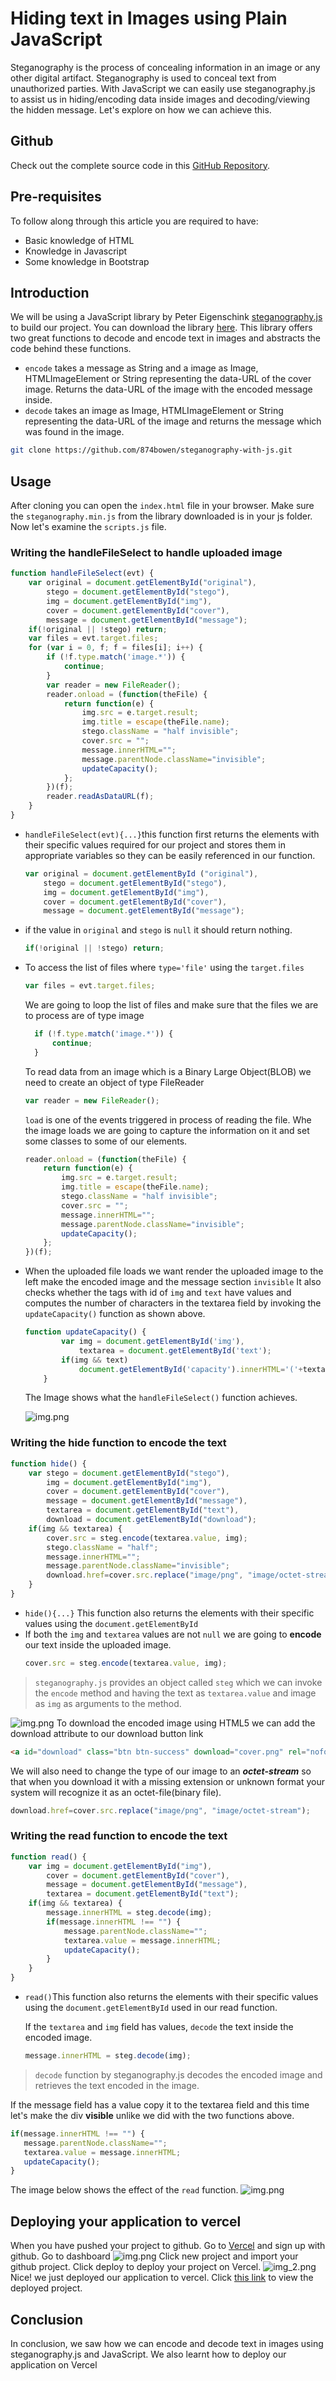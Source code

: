# Hiding text in Images using Plain JavaScript

Steganography is the process of concealing information in an image or any other digital artifact. Steganography is used to conceal text from unauthorized parties. With JavaScript we can easily use steganography.js to assist us in hiding/encoding data inside images and decoding/viewing the hidden message. Let's explore on how we can achieve this.

## Github

Check out the complete source code in this   [GitHub Repository](https://github.com/874bowen/steganography-with-js.git).

## Pre-requisites
To follow along through this article you are required to have: 
- Basic knowledge of HTML
- Knowledge in Javascript
- Some knowledge in Bootstrap

## Introduction
We will be using a JavaScript library by Peter Eigenschink [steganography.js](https://www.peter-eigenschink.at/projects/steganographyjs/) to build our project. You can download the library [here](https://www.peter-eigenschink.at/projects/steganographyjs/). This library offers two great functions to decode and encode text in images and abstracts the code behind these functions.

- ```encode``` takes a message as String and a image as Image, HTMLImageElement or String representing the data-URL of the cover image. Returns the data-URL of the image with the encoded message inside.
- ```decode``` takes an image as Image, HTMLImageElement or String representing the data-URL of the image and returns the message which was found in the image.


```bash
git clone https://github.com/874bowen/steganography-with-js.git
```



## Usage
After cloning you can open the ```index.html``` file in your browser. Make sure the ```steganography.min.js``` from the library downloaded is in your js folder. Now let's examine the ```scripts.js``` file. 
### Writing the handleFileSelect to handle uploaded image
```javascript
function handleFileSelect(evt) {
    var original = document.getElementById("original"),
        stego = document.getElementById("stego"),
        img = document.getElementById("img"),
        cover = document.getElementById("cover"),
        message = document.getElementById("message");
    if(!original || !stego) return;
    var files = evt.target.files; 
    for (var i = 0, f; f = files[i]; i++) {
        if (!f.type.match('image.*')) {
            continue;
        }
        var reader = new FileReader();
        reader.onload = (function(theFile) {
            return function(e) {
                img.src = e.target.result;
                img.title = escape(theFile.name);
                stego.className = "half invisible";
                cover.src = "";
                message.innerHTML="";
                message.parentNode.className="invisible";
                updateCapacity();
            };
        })(f);
        reader.readAsDataURL(f);
    }
}
```
- ```handleFileSelect(evt){...}```this function first returns the elements with their specific values required for our project and stores them in appropriate variables so they can be easily referenced in our function.  
    ```javascript
    var original = document.getElementById ("original"),
        stego = document.getElementById("stego"),
        img = document.getElementById("img"),
        cover = document.getElementById("cover"),
        message = document.getElementById("message");
    ```
- if the value in ```original``` and ```stego``` is ```null``` it should return nothing.
    ```javascript
    if(!original || !stego) return;
    ```
- To access the list of files where ```type='file'``` using the ```target.files```
    ```javascript
    var files = evt.target.files;
    ```
  We are going to loop the list of files and make sure that the files we are to process are of type image
  ```javascript
    if (!f.type.match('image.*')) {
        continue;
    }
    ```
  To read data from an image which is a Binary Large Object(BLOB) we need to create an object of type FileReader
    ```javascript
    var reader = new FileReader();
    ```
  ```load``` is one of the events triggered in process of reading the file. Whe the image loads we are going to capture the information on it and set some classes to some of our elements.
    ```javascript
    reader.onload = (function(theFile) {
        return function(e) {
            img.src = e.target.result;
            img.title = escape(theFile.name);
            stego.className = "half invisible";
            cover.src = "";
            message.innerHTML="";
            message.parentNode.className="invisible";
            updateCapacity();
        };
    })(f);
    ```
- When the uploaded file loads we want render the uploaded image to the left make the encoded image and the message section ```invisible``` It also checks whether the tags with id of ```img``` and ```text``` have values and computes the number of characters in the textarea field by invoking the ```updateCapacity()``` function as shown above.
    ```javascript
    function updateCapacity() {
            var img = document.getElementById('img'),
                textarea = document.getElementById('text');
            if(img && text)
                document.getElementById('capacity').innerHTML='('+textarea.value.length + '/' + steg.getHidingCapacity(img) +' chars)';
        }
    ```
  The Image shows what the ```handleFileSelect()``` function achieves.

    ![img.png](images/img.png)

### Writing the hide function to encode the text
```javascript
function hide() {
    var stego = document.getElementById("stego"),
        img = document.getElementById("img"),
        cover = document.getElementById("cover"),
        message = document.getElementById("message"),
        textarea = document.getElementById("text"),
        download = document.getElementById("download");
    if(img && textarea) {
        cover.src = steg.encode(textarea.value, img);
        stego.className = "half";
        message.innerHTML="";
        message.parentNode.className="invisible";
        download.href=cover.src.replace("image/png", "image/octet-stream");
    }
}
```


- ```hide(){...}``` This function also returns the elements with their specific values using the ```document.getElementById``` 
- If both the `img` and `textarea` values are not `null` we are going to **encode** our text inside the uploaded image.
    ```javascript
    cover.src = steg.encode(textarea.value, img);
    ```
 >```steganography.js``` provides an object called ```steg``` which we can invoke the ```encode``` method and having the text as ```textarea.value``` and image as ```img``` as arguments to the method.
  
![img.png](images/img1.png)
    To download the encoded image using HTML5 we can add the download attribute to our download button link
```html
<a id="download" class="btn btn-success" download="cover.png" rel="nofollow">Download</a>
```
We will also need to change the type of our image to an **_octet-stream_** so that when you download it with a missing extension or unknown format your system will recognize it as an octet-file(binary file).
```javascript
download.href=cover.src.replace("image/png", "image/octet-stream");
```

### Writing the read function to encode the text
```javascript
function read() {
    var img = document.getElementById("img"),
        cover = document.getElementById("cover"),
        message = document.getElementById("message"),
        textarea = document.getElementById("text");
    if(img && textarea) {
        message.innerHTML = steg.decode(img);
        if(message.innerHTML !== "") {
            message.parentNode.className="";
            textarea.value = message.innerHTML;
            updateCapacity();
        }
    }
}
```
- ```read()```This function also returns the elements with their specific values using the ```document.getElementById``` used in our read function.

  If the `textarea` and `img` field has values, `decode` the text inside the encoded image.
    ```javascript
    message.innerHTML = steg.decode(img);
    ```
>```decode``` function by steganography.js decodes the encoded image and retrieves the text encoded in the image.

If the message field has a value copy it to the textarea field and this time let's make the div **visible** unlike we did with the two functions above.
 ```javascript
if(message.innerHTML !== "") {
    message.parentNode.className="";
    textarea.value = message.innerHTML;
    updateCapacity();
}
```
The image below shows the effect of the `read` function.
![img.png](images/img2.png) 


## Deploying your application to vercel
When you have pushed your project to github. Go to [Vercel](https://vercel.com/signup?next=%2Fdashboard) and sign up with github. Go to dashboard ![img.png](images/img_3.png) Click new project and import your github project. Click deploy to deploy your project on Vercel. ![img_2.png](images/img_2.png) Nice! we just deployed our application to vercel. Click [this link](https://steganography-with-js.vercel.app/) to view the deployed project.

## Conclusion
In conclusion, we saw how we can encode and decode text in images using steganography.js and JavaScript. We also learnt how to deploy our application on Vercel
